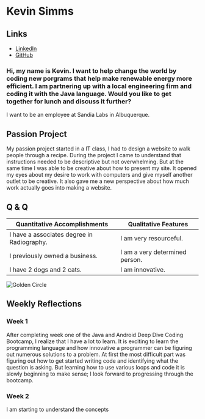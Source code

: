 # Kevin Simms

## Links

* [LinkedIn](https://www.linkedin.com/in/kevin-simms-5099b4174/)
* [GitHub](https://github.com/ksimms2)

### Hi, my name is Kevin. I want to help change the world by coding new porgrams that help make renewable energy more efficient. I am partnering up with a local engineering firm and coding it with the Java language. Would you like to get together for lunch and discuss it further?

 I want to be an employee at Sandia Labs in Albuquerque.

## Passion Project
My passion project started in a IT class, I had to design a website to walk people through a recipe. During the project I came to understand that instructions needed to be descriptive but not overwhelming. But at the same time I was able to be creative about how to present my site. It opened my eyes about my desire to work with computers and give myself another outlet to be creative. It also gave me a new perspective about how much work actually goes into making a website.
    
## Q & Q 

Quantitative Accomplishments | Qualitative Features
---------------------------- | --------------------------
I have a associates degree in Radiography. | I am very resourceful.
I previously owned a business. | I am a very determined person.
I have 2 dogs and 2 cats. | I am innovative.


![Golden Circle](ksimms2.github.io/Pro_Dev_Workshop_Purpose.png)




## Weekly Reflections

### Week 1
After completing week one of the Java and Android Deep Dive Coding Bootcamp, I realize that I have a lot to learn. It is exciting to learn the programming language and how innovative a programmer can be figuring out numerous solutions to a problem. At first the most difficult part was figuring out how to get started writing code and identifying what the question is asking. But learning how to use various loops and code it is slowly beginning to make sense; I look forward to progressing through the bootcamp.

### Week 2
I am starting to understand the concepts

